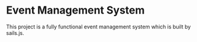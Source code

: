 # Event Management System

This project is a fully functional event management system which is built by sails.js.

